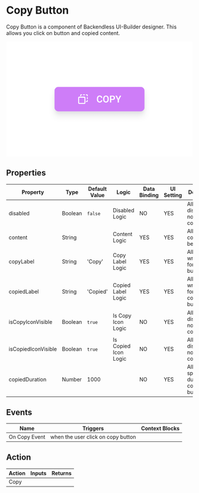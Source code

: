 # Copy Button

Copy Button is a component of Backendless UI-Builder designer. This allows you click on button and copied content.

<p align="center">
  <img src="./thumbnail.png" alt="main thumbnail" width="780"/>
</p>

## Properties

| Property            | Type    | Default Value | Logic                | Data Binding | UI Setting | Description                                   |
|---------------------|---------|---------------|----------------------|--------------|------------|-----------------------------------------------|
| disabled            | Boolean | `false`       | Disabled Logic       | NO           | YES        | Allows disabled or not disabled copy button.  |
| content             | String  |               | Content Logic        | YES          | YES        | Allows write content that be copied.          |
| copyLabel           | String  | 'Copy'        | Copy Label Logic     | YES          | YES        | Allows writing label for the copy button.     |
| copiedLabel         | String  | 'Copied'      | Copied Label Logic   | YES          | YES        | Allows writing label for the copied button.   |
| isCopyIconVisible   | Boolean | `true`        | Is Copy Icon Logic   | NO           | YES        | Allows display or not display copy icon.      |
| isCopiedIconVisible | Boolean | `true`        | Is Copied Icon Logic | NO           | YES        | Allows display or not display copied icon.    |
| copiedDuration      | Number  | 1000          |                      | NO           | YES        | Allows to specify duration(ms) copied button. |

## Events

| Name          | Triggers                           | Context Blocks |
|---------------|------------------------------------|----------------|
| On Copy Event | when the user click on copy button |                |

## Action

| Action | Inputs | Returns |
|--------|--------|---------|
| Copy   |        |         |
